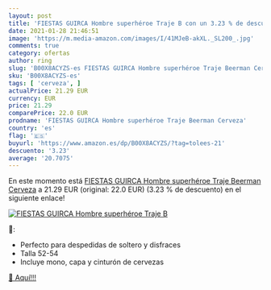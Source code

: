 ```yaml
---
layout: post
title: 'FIESTAS GUIRCA Hombre superhéroe Traje B con un 3.23 % de descuento'
date: 2021-01-28 21:46:51
image: 'https://m.media-amazon.com/images/I/41MJeB-akXL._SL200_.jpg'
comments: true
category: ofertas
author: ring
slug: 'B00X8ACYZS-es FIESTAS GUIRCA Hombre superhéroe Traje Beerman Cerveza'
sku: 'B00X8ACYZS-es'
tags: [ 'cerveza', ]
actualPrice: 21.29 EUR
currency: EUR
price: 21.29
comparePrice: 22.0 EUR
prodname: 'FIESTAS GUIRCA Hombre superhéroe Traje Beerman Cerveza'
country: 'es'
flag: '🇪🇸'
buyurl: 'https://www.amazon.es/dp/B00X8ACYZS/?tag=tolees-21'
descuento: '3.23'
average: '20.7075'
---
```


En este momento está [FIESTAS GUIRCA Hombre superhéroe Traje Beerman Cerveza](https://www.amazon.es/dp/B00X8ACYZS/?tag=tolees-21) a 21.29 EUR (original: 22.0 EUR) (3.23 %  de descuento) en el siguiente enlace!

[![FIESTAS GUIRCA Hombre superhéroe Traje B](https://m.media-amazon.com/images/I/41MJeB-akXL._SL200_.jpg)](https://www.amazon.es/dp/B00X8ACYZS/?tag=tolees-21)

🔎:

- Perfecto para despedidas de soltero y disfraces
- Talla 52-54
- Incluye mono, capa y cinturón de cervezas

[🛒 Aquí!!!](https://www.amazon.es/dp/B00X8ACYZS/?tag=tolees-21)
